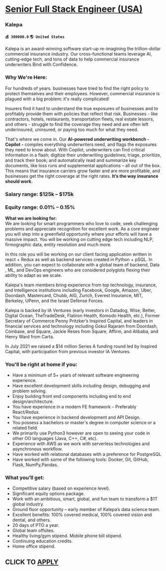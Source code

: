 # [Senior Full Stack Engineer (USA)](https://www.remotewlb.com/apply/senior-full-stack-engineer-usa)  
### Kalepa  
#### `💰 300000.0` `🌎 United States`  

Kalepa is an award-winning software start-up re-imagining the trillion-dollar commercial insurance industry. Our cross-functional teams leverage AI, cutting-edge tech, and tons of data to help commercial insurance underwriters Bind with Confidence.

### Why We're Here:

For hundreds of years. businesses have tried to find the right policy to protect themselves and their employees. However, commercial insurance is plagued with a big problem: it's really complicated!

Insurers find it hard to understand the true exposures of businesses and to profitably provide them with policies that reflect that risk. Businesses - like contractors, hotels, restaurants, transportation fleets, real estate lessors, and others - struggle to find the coverage they need and are often left underinsured, uninsured, or paying too much for what they need.

That's where we come in. Our **AI-powered underwriting workbench - Copilot -** compiles everything underwriters need, and flags the exposures they need to know about. With Copilot, underwriters can find critical information in a flash; digitize their underwriting guidelines; triage, prioritize, and track their book; and automatically read and summarize key documents, like loss runs and supplemental applications – all out of the box. This means that insurance carriers grow faster and are more profitable, and businesses get the right coverage at the right rates. **It’s the way insurance should work.**

### Salary range: $125k – $175k

### Equity range: 0.01% – 0.15%

 **What we are looking for:**  
We are looking for smart programmers who love to code, seek challenging problems and appreciate recognition for excellent work. As a core engineer you will step into a greenfield opportunity where your efforts will have a massive impact. You will be working on cutting edge tech including NLP, firmographic data, entity resolution and much more.

In this role you will be working on our client facing application written in react + Redux as well as backend services created in Python + pSQL. In addition, you can expect to collaborate with a global team of backend, Data , ML, and DevOps engineers who are considered polyglots flexing their ability to adapt as we scale.

Kalepa's team members bring experience from top technology, insurance, and intelligence institutions including Facebook, Google, Amazon, Uber, Doordash, Mastercard, Chubb, AIG, Zurich, Everest Insurance, MIT, Berkeley, UPenn, and the Israel Defense Forces.

Kalepa is backed by IA Ventures (early investors in Datadog, Wise, Better, Digital Ocean, TheTradeDesk, Flatiron Health, Komodo Health, etc.), Former Secretary of Commerce Penny Pritzker’s Inspired Capital, and leaders in financial services and technology including Gokul Rajaram from Doordash, Coinbase, and Square, Jackie Reses from Square, Affirm, and Alibaba, and Henry Ward from Carta.

In July 2021 we raised a $14 million Series A funding round led by Inspired Capital, with participation from previous investor IA Ventures.

### You'll be right at home if you:

  * Have a minimum of 5+ years of relevant software engineering experience.
  * Have excellent development skills including design, debugging and problem solving.
  * Enjoy building front end components including end to end design/architecture.
  * You have experience in a modern FE framework – Preferably React/Redux.
  * You have experience in backend development and API Design.
  * You possess a bachelors or master's degree in computer science or a related field.
  * We primarily use Python3 however are open to seeing your code in other OO languages (Java, C++, C#, etc).
  * Experience with AWS as we work with serverless technologies and asynchronous workflow.
  * Have worked with relational databases with a preference for PostgreSQL
  * Have worked with some of the following tools: Docker, Git, GitHub, Flask, NumPy,Pandas.

### What you’ll get:

  * Competitive salary (based on experience level).
  * Significant equity options package.
  * Work with an ambitious, smart, global, and fun team to transform a $1T global industry.
  * Ground floor opportunity – early member of Kalepa’s data science team.
  * Excellent benefits: 100% covered medical, 100% covered vision and dental, and others.
  * 20 days of PTO a year.
  * Global team offsites.
  * Healthy living/gym stipend. Mobile phone bill stipend.
  * Continuing education credits.
  * Home office stipend.

  
## CLICK TO [APPLY](https://www.remotewlb.com/apply/senior-full-stack-engineer-usa)

